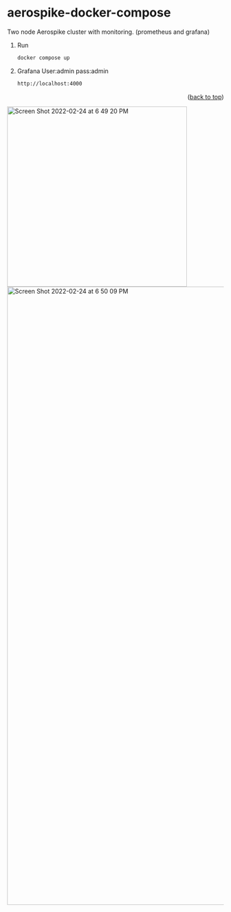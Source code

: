 # aerospike-docker-compose

Two node Aerospike cluster with monitoring. (prometheus and grafana)


1. Run 
   ```sh
   docker compose up
   ```
2. Grafana  User:admin pass:admin
   ```sh
   http://localhost:4000
   ```

<p align="right">(<a href="#top">back to top</a>)</p>

<img width="418" alt="Screen Shot 2022-02-24 at 6 49 20 PM" src="https://user-images.githubusercontent.com/8225487/155626654-a05a94d2-c641-4f6a-8677-28e5a41de87a.png">
<img width="1435" alt="Screen Shot 2022-02-24 at 6 50 09 PM" src="https://user-images.githubusercontent.com/8225487/155626677-6fdde6dc-4749-4fc7-bf5f-9fad3cf23174.png">
